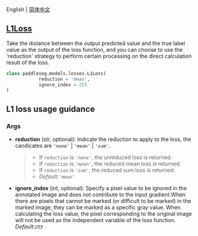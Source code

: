 English | [简体中文](L1Loss_cn.md)
## [L1Loss](../../../paddleseg/models/losses/l1_loss.py)
Take the distance between the output predicted value and the true label value as the output of the loss function, and you can choose to use the 'reduction' strategy to perform certain processing on the direct calculation result of the loss.

```python
class paddleseg.models.losses.L1Loss(
            reduction = 'mean', 
            ignore_index = 255
)
```

## L1 loss usage guidance

### Args
* **reduction** (str, optional): Indicate the reduction to apply to the loss,
            the candicates are ``'none'`` | ``'mean'`` | ``'sum'``.

    > - If `reduction` is ``'none'``, the unreduced loss is returned.
    > - If `reduction` is ``'mean'``, the reduced mean loss is returned.
    > - If `reduction` is ``'sum'``, the reduced sum loss is returned.
    > - *Default:``'mean'``*
* **ignore_index** (int, optional): Specify a pixel value to be ignored in the annotated image
            and does not contribute to the input gradient.When there are pixels that cannot be marked (or difficult to be marked) in the marked image, they can be marked as a specific gray value. When calculating the loss value, the pixel corresponding to the original image will not be used as the independent variable of the loss function. *Default:``255``*